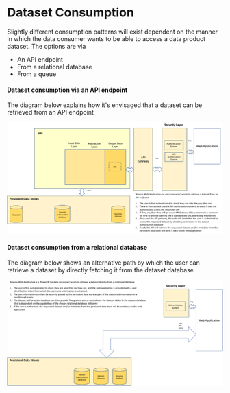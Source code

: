 # Dataset Consumption
Slightly different consumption patterns will exist dependent on the manner in which the data consumer wants to be able to access a data product dataset.
The options are via
* An API endpoint
* From a relational database
* From a queue

#### Dataset consumption via an API endpoint
The diagram below explains how it's envisaged that a dataset can be retrieved from an API endpoint

![API dataset consumption](api-dataset-consumption.png)

#### Dataset consumption from a relational database
The diagram below shows an alternative path by which the user can retrieve a dataset by directly fetching it from the dataset database

![Database dataset consumption](database-dataset-consumption.png)